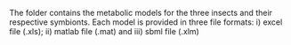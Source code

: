 The folder contains the metabolic models for the three insects and their respective symbionts.
Each model is provided in three file formats: i) excel file (.xls); ii) matlab file (.mat) and iii) sbml file (.xlm)
